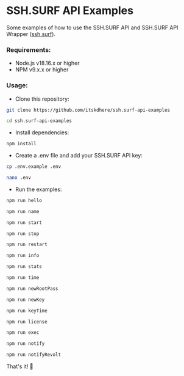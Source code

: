 # SSH.SURF API Examples

Some examples of how to use the SSH.SURF API and SSH.SURF API Wrapper ([ssh.surf](https://github.com/itskdhere/ssh.surf)).

### Requirements:

- Node.js v18.16.x or higher
- NPM v9.x.x or higher

### Usage:

- Clone this repository:

```bash
git clone https://github.com/itskdhere/ssh.surf-api-examples
```

```bash
cd ssh.surf-api-examples
```

- Install dependencies:

```bash
npm install
```

- Create a .env file and add your SSH.SURF API key:

```bash
cp .env.example .env
```

```bash
nano .env
```

- Run the examples:

```bash
npm run hello
```

```bash
npm run name
```

```bash
npm run start
```

```bash
npm run stop
```

```bash
npm run restart
```

```bash
npm run info
```

```bash
npm run stats
```

```bash
npm run time
```

```bash
npm run newRootPass
```

```bash
npm run newKey
```

```bash
npm run keyTime
```

```bash
npm run license
```

```bash
npm run exec
```

```bash
npm run notify
```

```bash
npm run notifyRevolt
```

That's it! 🙂